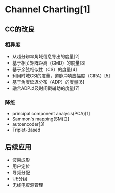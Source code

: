 # Channel Charting[1]

## CC的改良

### 相异度

- 从超分辨率角域信息导出的度量[2]
- 基于相关矩阵距离（CMD）的度量[3]
- 基于余弦相似性（CS）的度量[4] 
- 利用时域CSI的度量，道脉冲响应幅度（CIRA）[5]
- 基于角度延迟分布（ADP）的度量[6]
- 融合ADP以及时间戳辅助的度量[7]

### 降维

- principal component analysis(PCA)[1]
- Sammon's mapping(SM)[2]
- autoencoder[3]
- Triplet-Based

## 后续应用

- 波束成形
- 用户定位
- 导频分配
- UE分组
- 无线电资源管理
